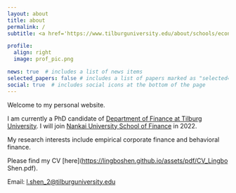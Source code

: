 ```yaml
---
layout: about
title: about
permalink: /
subtitle: <a href='https://www.tilburguniversity.edu/about/schools/economics-and-management/organization/departments/finance'>Department of Finance Tilburg University</a>

profile:
  align: right
  image: prof_pic.png

news: true  # includes a list of news items
selected_papers: false # includes a list of papers marked as "selected={true}"
social: true  # includes social icons at the bottom of the page
---
```


Welcome to my personal website.

I am currently a PhD candidate of [Department of Finance at Tilburg University](https://www.tilburguniversity.edu/about/schools/economics-and-management/organization/departments/finance). I will join [Nankai University School of Finance](https://finance.nankai.edu.cn/) in 2022.

My research interests include empirical corporate finance and behavioral finance.

Please find my CV [here](https://lingboshen.github.io/assets/pdf/CV_Lingbo Shen.pdf).

Email: [l.shen_2@tilburguniversity.edu](mailto:l.shen_2@tilburguniversity.edu)


